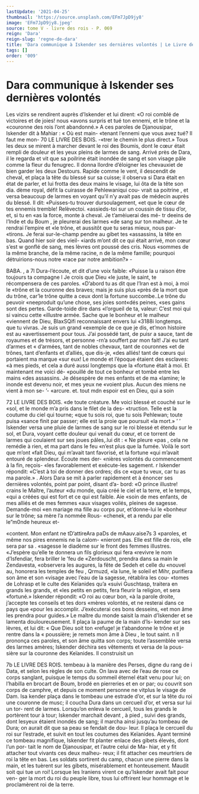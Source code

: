 ```yaml
---
lastUpdate: '2021-04-25'
thumbnail: 'https://source.unsplash.com/EFm7JpD9jy8'
image: 'EFm7JpD9jy8.jpeg'
source: tome V - livre des rois - P. 069
reign: 'Dara'
reign-slug: 'regne-de-dara'
title: 'Dara communique à Iskender ses dernières volontés | Le Livre des Rois | Shâhnâmeh'
tags: []
order: '009'
---
```


# Dara communique à Iskender ses dernières volontés

Les vizirs se rendirent auprès d’Iskender et lui dirent: «O roi comblé de victoires et de joies! nous «avons surpris et tué ton ennemi, et le trône et la «couronne des rois l’ont abandonné.» A ces paroles
de Djanousipar, Iskender dit à Mahiar : « Où est main-
«tenant l’ennemi que vous avez tué? Il faut me mon-
70 LE LIVRE DES BOIS.
-«trer le chemin le plus direct.» Tous les deux se
mirent à marcher devant le roi des Boumis, dont le cœur était rempli de douleur et les yeux pleins de larmes de sang. Arrivé près de Dara, il le regarda
et vit que sa poilrine était inondée de sang et son visage pâle comme la fleur du fenugrec. Il donna llordre d’éloigner les chevauxiet de bien garder les
deux Destours. Rapide comme le vent, il descendit de cheval, et plaça la tête du blessé sur sa cuisse; il
observa si Dara était en état de parler, et lui frotta des deux mains le visage, lui ôta de la tête son dia. dème royal, défit la cuirasse de Pehlewaniqui cou-
vrait sa poitrine , et versa beaucoup de larmes en voyant qu’il n’y avait pas de médecin auprès du
blessé. Il dit: «Puisses-tu trouver dursoulagement, «et que le cœur de tes ennemis tremble! Relèvectoi. «assieds-toi sur un coussin de tissu d’or, et, si tu en «as la force, monte à cheval. Je t’amèiuerai des mé-
tr deeins de l’Inde et du Boum , je pleurerai des larmes «de sang sur ton malheur. Je te rendrai l’empire et «le trône, et aussitôt que tu seras mieux, nous par- «tirons. Je ferai sur-le-champ pendre au gibet tes «assassins, la tête en bas. Quand hier soir des vieil- «iards m’ont dit ce qui était arrivé, mon cœur s’est
w gonflé de sang, mes lèvres ont poussé des cris. Nous «sommes de la même branche, de la même racine, n de la même famille; pourquoi détruirions-nous notre
«race par notre ambition?» -

BABA. , a 7l Dura-l’écoute, et dit d’une voix faible: «Puisse la
u raison être toujours ta compagne l Je crois que Dieu «le juste, le saint, te récompensera de ces paroles. «D’abord tu as dit que l’Iran est à moi, à moi le
«trône et la couronne des braves; mais je suis plus «près de la mort que du trône, car’le trône quitte
a ceux dont la fortune succombe..Le trône du peuvoir «neeproduit qu’une chose, ses joies sont«dés peines,
«ses gains sont des pertes. Garde-toide dire dans «l’orgueil de ta, valeur: C’est moi qui si vaincu cette
«illustre armée. Sache que le bonheur et le malheur «viennent de Dieu, BlaxSQifi reconnaissant envers lui «3188i longtemps. que tu vivras. Je suis un grand
«exemple de ce que je dis, et’mon histoire est au «avertissement pour tous. J’ai possédé tant, de puisr
a sauce, tant de royaumes et de trésors, et personne -rn’a souffert par mon fait! J’ai eu tant d’armes et
« d’armées, tant de nobles chevaux, tant de couronnes «et de trônes, tant d’enfants et d’alliés, que dis-je,
«des alliés! tant de cœurs qui portaient ma marque «sur eux! Le monde et l’époque étaient des esclaves:
«à mes pieds, et cela a duré aussi longtemps que la «fortune était à moi. Et maintenant me voici dé- «pouillé de tout ce bonheur et tombé entre les mains «des assassins. Je désespère de mes enfants et de ma «lamine; le inonde est devenu noir, et mes yeux ne «voient plus. Aucun des miens ne vient à mon se-
’- «arcure. et. tout mdn espoir est en Dieu, qui a soin

72 LE LIVRE DES BOIS.
«de toute créature. Me voici blessé et couché sur le
«sol, et le monde m’a pris dans le filet de la des- «truction. Telle est la coutume du ciel qui tourne; «que tu sois roi, que tu sois Pehlewan; toute puisa «sance finit par passer; elle est la proie que poursuit «la mort.» ’ ’
Iskender versa une pluie de larmes de sang sur le roi blessé et étendu sur le sol, et Dura, voyant cette douleur qui venait du cœur, et ce torrent de larmes qui coulaient sur ses joues pâles,.lui dit : « Ne pleure «pas , cela ne remédie à rien, et ma part dans le feu «n’est plus que la fumée. Voilà le sort que m’ont
«fait Dieu, qui m’avait tant favorisé, et la fortune «qui m’avait entouré de splendeur. Écoute mes der- «nières volontés du commencement à la fin, reçois-
«les favorablement et exécute-les sagement. r Iskender répondit: «C’est à toi de donner des ordres; dis ce «que tu veux, car tu as ma parole.» .
Alors Dara se mit à parler rapidement et à énoncer ses dernières volontés, point par point, disant d’a- bord: «O prince illustre! crains le Maître, l’auteur
«du monde, quia créé le ciel et la terre, et le temps, «qui a créées qui est fort et ce qui est faible. Aie «soin de mes enfants, de mes alliés et de mes femmes «aux visages voilés, pleines de sagesse. Demande-moi «en mariage ma fille au corps pur, et’donne-lui le «bonheur sur le trône; sa mère l’a nommée Rous- «chenek, et a rendu par elle le”m0nde heureux et-

«content. Mon enfant ne tD’attireAra paDs de mAauv.aise7s 3 «paroles, et même nos pires ennemis ne la calom- «nieront pas. Elle est fille de rois, elle sera par sa
. «sagesse le diadème sur le front des femmes illustres.
«J’espère qu’elle te donnera un fils glorieux qui fera
«revivre le nom d’Isfendiar, fera briller le ’feu de
«Zerdouscht, prendra dans sa main le Zendavesta,
«observera les augures, la fête de Sedeh et celle du
«nouvel au, honorera les temples de feu , Qrmuzd,
«la lune, le soleil et Mihr, purifiera son âme et son
«visage avec l’eau de la sagesse, rétablira les cou-
«tomes de Lohrasp et le culte des Keïanides qu’a
«suivi Guschtasp, traitera en grands les grands, et
«les petits en petits, fera fleurir la religion, et sera «fortuné.» Iskender répondit: «O roi au cœur bon,
«à la parole droite, j’accepte tes conseils et tes dors «mères volontés, et ne resterai dans ce pays que «pour les accomplir. J’exécuterai ces bons desseins,
«et mon âme les prendra pour guides.» Le maître
du monde saisit la main d’Iskender et se lamenta douloureusement. ll plaça la paume de la main d’ls- kender sur ses lèvres, et lui dit: « Que Dieu soit ton «refuge! je t’abandonne le trône et je rentre dans la
« poussière; je remets mon âme à Dieu , le tout saint. n Il prononça ces paroles, et son âme quitta son
corps; toute l’assemblée versa des larmes amères; Iskender déchira ses vêtements et versa de la pous- sière sur la couronne des Keïanides. Il construisit un

7b LE LIVRE DES ROIS.
tembeau à la manière des Perses, digne du rang de i
Data, et selon les règles de son culte. On lava avec de l’eau de rose ce corps sanglant, puisque le temps du sommeil éternel était venu pour lui; on l’habilla
en brocart de Boum, brodé en pierreries et en or
par; ou couvrit son corps de camphre, et depuis ce moment personne ne vitplus le visage de Dam. Isa kender plaça dans le tombeau une estrade d’or, et
sur la tête du roi une couronne de musc; il coucha Dura dans un cercueil d’or, et versa sur lui un tor-
rent de larmes. Lorsqu’on enleva le cercueil, tous les grands le portèrent tour à tour; Iskender marchait devant , à pied , suivi des grands, dont lesyeux étaient
inondés de sang; il marcha ainsi jusqu’au tombeau
de Dura; on aurait dit que sa peau se fendait de dou- leur. Il plaça le cercueil du roi sur l’estrade, et suivit
en tout les coutumes des Keïanides.
Ayant terminé ce tombeau magnifique, Iskender fit planter enlace des gibets élevés, dont l’un por-
tait le nom de Djanousipar, et l’autre celui de Ma- hiar, et y fit attacher tout vivants ces deux malheu- reux; il fit attacher ces meurtriers de roi la tête en bas. Les soldats sortirent du camp, chacun une pierre dans la main, et les tuèrent sur les gibets, misérablement
et honteusement. Maudit soit qui tue un roi! Lorsque les Iraniens virent ce qu’Iskender avait fait pour ven- ger la mort du roi du peuple libre, tous lui offrirent leur hommage et le proclamèrent roi de la terre.

